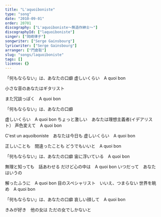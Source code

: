 ```yaml
---
title: "L'aquoiboniste"
type: "song"
date: "2010-09-01"
order: 20701
discography: ["L'aquoiboniste～無造作紳士〜"]
discographyId: ["laquoiboniste"]
singer: ["岡崎律子"]
songwriter: ["Serge Gainsbourg"]
lyricwriter: ["Serge Gainsbourg"]
arranger: ["門倉聡"]
slug: "songs/laquoiboniste"
tags: []
license: {}
---
```


「何もならない」は、あなたの口癖 虚しいくらい　A quoi bon  
  
小さな音のあなたはギタリスト  
  
また冗談っぽく　A quoi bon  
  
「何もならない」は、あなたの口癖  
  
虚しいくらい　A quoi bon ちょっと激しい　あなたは理想主義者(イデアリスト） 声色変えて　A quoi bon  
  
C'est un aquoiboniste　あなたは今日も 虚しいくらい　A quoi bon  
  
正しいことも　間違ったことも どうでもいいと　A quoi bon  
  
「何もならない」は、あなたの口癖 宙に浮いている　A quoi bon  
  
無理と知っても　話あわせる だけど心の中は　A quoi bon いつだって　あなたはいうの  
  
解ったふうに　A quoi bon 目のスペシャリスト　いいえ、つまらない 世界を眺め　A quoi bon  
  
「何もならない」は、あなたの口癖 哀しい顔して　A quoi bon  
  
きみが好き　他の女は ただの女でしかないと
